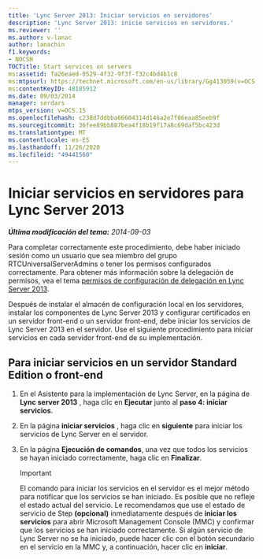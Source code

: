 ```yaml
---
title: 'Lync Server 2013: Iniciar servicios en servidores'
description: 'Lync Server 2013: inicie servicios en servidores.'
ms.reviewer: ''
ms.author: v-lanac
author: lanachin
f1.keywords:
- NOCSH
TOCTitle: Start services on servers
ms:assetid: fa26eaed-0529-4f32-9f3f-f32c4bd4b1c8
ms:mtpsurl: https://technet.microsoft.com/en-us/library/Gg413059(v=OCS.15)
ms:contentKeyID: 48185912
ms.date: 09/03/2014
manager: serdars
mtps_version: v=OCS.15
ms.openlocfilehash: c238d7ddbba66604314d146a2e7f86eaa85eeb9f
ms.sourcegitcommit: 36fee89bb887bea4f18b19f17a8c69daf5bc423d
ms.translationtype: MT
ms.contentlocale: es-ES
ms.lasthandoff: 11/26/2020
ms.locfileid: "49441560"
---
```

# <a name="start-services-on-servers-for-lync-server-2013"></a>Iniciar servicios en servidores para Lync Server 2013

<div data-xmlns="http://www.w3.org/1999/xhtml">

<div class="topic" data-xmlns="http://www.w3.org/1999/xhtml" data-msxsl="urn:schemas-microsoft-com:xslt" data-cs="https://msdn.microsoft.com/">

<div data-asp="https://msdn2.microsoft.com/asp">



</div>

<div id="mainSection">

<div id="mainBody">

<span> </span>

_**Última modificación del tema:** 2014-09-03_

Para completar correctamente este procedimiento, debe haber iniciado sesión como un usuario que sea miembro del grupo RTCUniversalServerAdmins o tener los permisos configurados correctamente. Para obtener más información sobre la delegación de permisos, vea el tema [permisos de configuración de delegación en Lync Server 2013](lync-server-2013-delegate-setup-permissions.md).

Después de instalar el almacén de configuración local en los servidores, instalar los componentes de Lync Server 2013 y configurar certificados en un servidor front-end o un servidor front-end, debe iniciar los servicios de Lync Server 2013 en el servidor. Use el siguiente procedimiento para iniciar servicios en cada servidor front-end de su implementación.

<div>

## <a name="to-start-services-on-a-standard-edition-or-front-end-server"></a>Para iniciar servicios en un servidor Standard Edition o front-end

1.  En el Asistente para la implementación de Lync Server, en la página de **Lync server 2013** , haga clic en **Ejecutar** junto al **paso 4: iniciar servicios**.

2.  En la página **iniciar servicios** , haga clic en **siguiente** para iniciar los servicios de Lync Server en el servidor.

3.  En la página **Ejecución de comandos**, una vez que todos los servicios se hayan iniciado correctamente, haga clic en **Finalizar**.
    
    <div>
    

    > [!IMPORTANT]  
    > El comando para iniciar los servicios en el servidor es el mejor método para notificar que los servicios se han iniciado. Es posible que no refleje el estado actual del servicio. Le recomendamos que use el estado de servicio de Step <STRONG>(opcional)</STRONG> inmediatamente después de <STRONG>iniciar los servicios</STRONG> para abrir Microsoft Management Console (MMC) y confirmar que los servicios se han iniciado correctamente. Si algún servicio de Lync Server no se ha iniciado, puede hacer clic con el botón secundario en el servicio en la MMC y, a continuación, hacer clic en <STRONG>iniciar</STRONG>.

    
    </div>

</div>

</div>

<span> </span>

</div>

</div>

</div>

